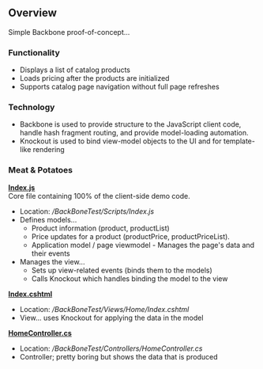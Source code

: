 ## Overview
Simple Backbone proof-of-concept...


### Functionality

* Displays a list of catalog products
* Loads pricing after the products are initialized
* Supports catalog page navigation without full page refreshes


### Technology

* Backbone is used to provide structure to the JavaScript client code, handle hash fragment routing, 
and provide model-loading automation.
* Knockout is used to bind view-model objects to the UI and for template-like rendering

### Meat & Potatoes
**[Index.js](BackBoneTest/blob/master/BackBoneTest/Scripts/Index.js)**
<br />Core file containing 100% of the client-side demo code.

* Location: */BackBoneTest/Scripts/Index.js*
* Defines models...
	* Product information (product, productList)
	* Price updates for a product (productPrice, productPriceList). 
	* Application model / page viewmodel - Manages the page's data and their events
* Manages the view...
	* Sets up view-related events (binds them to the models)
	* Calls Knockout which handles binding the model to the view


**[Index.cshtml](BackBoneTest/blob/master/BackBoneTest/Views/Home/Index.cshtml)**

* Location: */BackBoneTest/Views/Home/Index.cshtml*
* View... uses Knockout for applying the data in the model


**[HomeController.cs](BackBoneTest/blob/master/BackBoneTest/Controllers/HomeController.cs)**

* Location: */BackBoneTest/Controllers/HomeController.cs*
* Controller; pretty boring but shows the data that is produced


